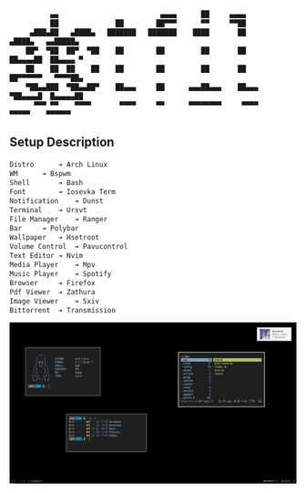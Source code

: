 
              ▄▄                         ▄▄▄▄      ██     ▄▄▄▄
              ██              ██        ██▀▀▀      ▀▀     ▀▀██
         ▄███▄██   ▄████▄   ███████   ███████    ████       ██       ▄████▄   ▄▄█████▄
        ██▀  ▀██  ██▀  ▀██    ██        ██         ██       ██      ██▄▄▄▄██  ██▄▄▄▄ ▀
        ██    ██  ██    ██    ██        ██         ██       ██      ██▀▀▀▀▀▀   ▀▀▀▀██▄
        ▀██▄▄███  ▀██▄▄██▀    ██▄▄▄     ██      ▄▄▄██▄▄▄    ██▄▄▄   ▀██▄▄▄▄█  █▄▄▄▄▄██
          ▀▀▀ ▀▀    ▀▀▀▀       ▀▀▀▀     ▀▀      ▀▀▀▀▀▀▀▀     ▀▀▀▀     ▀▀▀▀▀    ▀▀▀▀▀▀

## Setup Description

```
Distro		➔ Arch Linux
WM		➔ Bspwm
Shell		➔ Bash
Font		➔ Iosevka Term
Notification	➔ Dunst
Terminal	➔ Urxvt
File Manager	➔ Ranger
Bar		➔ Polybar
Wallpaper	➔ Hsetroot
Volume Control	➔ Pavucontrol
Text Editor	➔ Nvim
Media Player	➔ Mpv
Music Player	➔ Spotify
Browser		➔ Firefox
Pdf Viewer	➔ Zathura
Image Viewer	➔ Sxiv
Bittorrent	➔ Transmission
```

![screenshot](screenshot.png)

